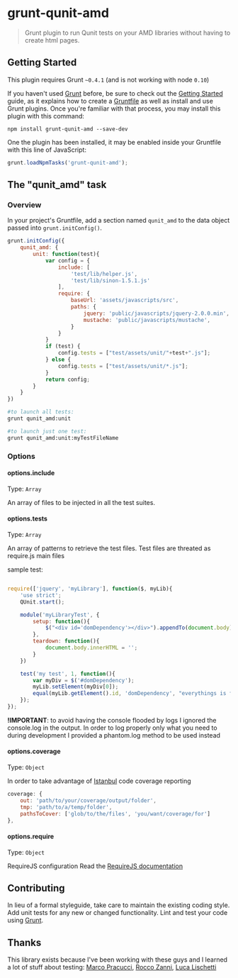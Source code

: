 # grunt-qunit-amd

> Grunt plugin to run Qunit tests on your AMD libraries without having to create html pages.

## Getting Started
This plugin requires Grunt `~0.4.1` (and is not working with node `0.10`)

If you haven't used [Grunt](http://gruntjs.com/) before, be sure to check out the [Getting Started](http://gruntjs.com/getting-started) guide, as it explains how to create a [Gruntfile](http://gruntjs.com/sample-gruntfile) as well as install and use Grunt plugins. Once you're familiar with that process, you may install this plugin with this command:

```shell
npm install grunt-qunit-amd --save-dev
```

One the plugin has been installed, it may be enabled inside your Gruntfile with this line of JavaScript:

```js
grunt.loadNpmTasks('grunt-qunit-amd');
```

## The "qunit_amd" task

### Overview
In your project's Gruntfile, add a section named `qunit_amd` to the data object passed into `grunt.initConfig()`.

```js
grunt.initConfig({
	qunit_amd: {
    	unit: function(test){
			var config = {
				include: [
					'test/lib/helper.js',
					'test/lib/sinon-1.5.1.js'
				],
				require: {
					baseUrl: 'assets/javascripts/src',
					paths: {
						jquery: 'public/javascripts/jquery-2.0.0.min',
						mustache: 'public/javascripts/mustache',
					}
				}
			}
			if (test) {
				config.tests = ["test/assets/unit/"+test+".js"];
			} else {
				config.tests = ["test/assets/unit/*.js"];
			}
			return config;
		}
  	}
})
```

```sh
#to launch all tests:
grunt qunit_amd:unit

#to launch just one test:
grunt qunit_amd:unit:myTestFileName
```

### Options

#### options.include
Type: `Array`

An array of files to be injected in all the test suites.

#### options.tests
Type: `Array`

An array of patterns to retrieve the test files.
Test files are threated as require.js main files

sample test:
```js

require(['jquery', 'myLibrary'], function($, myLib){
	'use strict';
	QUnit.start();

	module('myLibraryTest', {
		setup: function(){
			$("<div id='domDependency'></div>").appendTo(document.body);
		},
		teardown: function(){
			document.body.innerHTML = '';
		}
	})

	test('my test', 1, function(){
		var myDiv = $('#domDependency');
		myLib.setElement(myDiv[0]);
		equal(myLib.getElement().id, 'domDependency', "everythings is fine");
	});
});
```
**!IMPORTANT**: to avoid having the console flooded by logs I ignored the console.log in the output.
In order to log properly only what you need to during development I provided a phantom.log method to be used instead

#### options.coverage
Type: `Object`

In order to take advantage of [Istanbul](http://gotwarlost.github.io/istanbul/) code coverage reporting

```js
coverage: {
	out: 'path/to/your/coverage/output/folder',
	tmp: 'path/to/a/temp/folder',
	pathsToCover: ['glob/to/the/files', 'you/want/coverage/for']
},
```

#### options.require
Type: `Object`

RequireJS configuration
Read the [RequireJS documentation](http://www.requirejs.org/)

## Contributing
In lieu of a formal styleguide, take care to maintain the existing coding style. Add unit tests for any new or changed functionality. Lint and test your code using [Grunt](http://gruntjs.com/).

## Thanks
This library exists because I've been working with these guys and I learned a lot of stuff about testing: [Marco Pracucci](https://github.com/pracucci), [Rocco Zanni](https://github.com/roccozanni), [Luca Lischetti](https://github.com/sirlisko)
